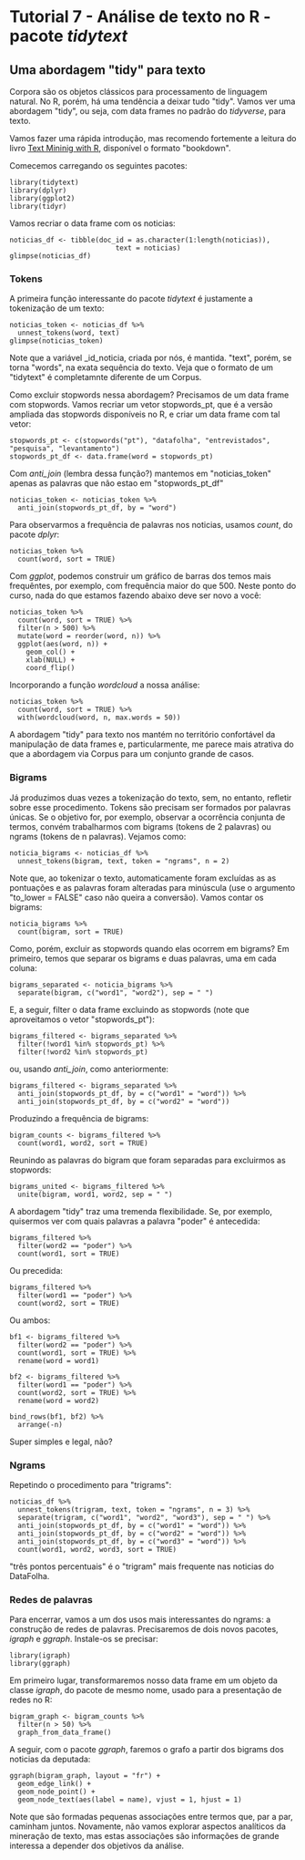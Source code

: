 # Tutorial 7 - Análise de texto no R - pacote _tidytext_

## Uma abordagem "tidy" para texto

Corpora são os objetos clássicos para processamento de linguagem natural. No R, porém, há uma tendência a deixar tudo "tidy". Vamos ver uma abordagem "tidy", ou seja, com data frames no padrão do _tidyverse_, para texto.

Vamos fazer uma rápida introdução, mas recomendo fortemente a leitura do livro [Text Mininig with R](http://tidytextmining.com/), disponível o formato "bookdown".

Comecemos carregando os seguintes pacotes:

```{r}
library(tidytext)
library(dplyr)
library(ggplot2)
library(tidyr)
```

Vamos recriar o data frame com os noticias:

```{r}
noticias_df <- tibble(doc_id = as.character(1:length(noticias)), 
                          text = noticias)
glimpse(noticias_df)
```

### Tokens

A primeira função interessante do pacote _tidytext_ é justamente a tokenização de um texto:

```{r}
noticias_token <- noticias_df %>%
  unnest_tokens(word, text)
glimpse(noticias_token)
```

Note que a variável _id\_noticia, criada por nós, é mantida. "text", porém, se torna "words", na exata sequência do texto. Veja que o formato de um "tidytext" é completamnte diferente de um Corpus.

Como excluir stopwords nessa abordagem? Precisamos de um data frame com stopwords. Vamos recriar um vetor stopwords_pt, que é a versão ampliada das stopwords disponíveis no R, e criar um data frame com tal vetor:

```{r}
stopwords_pt <- c(stopwords("pt"), "datafolha", "entrevistados", "pesquisa", "levantamento")
stopwords_pt_df <- data.frame(word = stopwords_pt)
```

Com _anti\_join_ (lembra dessa função?) mantemos em "noticias\_token" apenas as palavras que não estao em "stopwords\_pt\_df"

```{r}
noticias_token <- noticias_token %>%
  anti_join(stopwords_pt_df, by = "word")
```

Para observarmos a frequência de palavras nos noticias, usamos _count_, do pacote _dplyr_:

```{r}
noticias_token %>%
  count(word, sort = TRUE)
```

Com _ggplot_, podemos construir um gráfico de barras dos temos mais frequêntes, por exemplo, com frequência maior do que 500. Neste ponto do curso, nada do que estamos fazendo abaixo deve ser novo a você:

```{r}
noticias_token %>%
  count(word, sort = TRUE) %>%
  filter(n > 500) %>%
  mutate(word = reorder(word, n)) %>%
  ggplot(aes(word, n)) +
    geom_col() +
    xlab(NULL) +
    coord_flip()
```

Incorporando a função _wordcloud_ a nossa análise:

```{r}
noticias_token %>%
  count(word, sort = TRUE) %>%
  with(wordcloud(word, n, max.words = 50))
```

A abordagem "tidy" para texto nos mantém no território confortável da manipulação de data frames e, particularmente, me parece mais atrativa do que a abordagem via Corpus para um conjunto grande de casos.

### Bigrams

Já produzimos duas vezes a tokenização do texto, sem, no entanto, refletir sobre esse procedimento. Tokens são precisam ser formados por palavras únicas. Se o objetivo for, por exemplo, observar a ocorrência conjunta de termos, convém trabalharmos com bigrams (tokens de 2 palavras) ou ngrams (tokens de n palavras). Vejamos como:

```{r}
noticia_bigrams <- noticias_df %>%
  unnest_tokens(bigram, text, token = "ngrams", n = 2)
```

Note que, ao tokenizar o texto, automaticamente foram excluídas as as pontuações e as palavras foram alteradas para minúscula (use o argumento "to_lower = FALSE" caso não queira a conversão). Vamos contar os bigrams:

```{r}
noticia_bigrams %>%
  count(bigram, sort = TRUE)
```

Como, porém, excluir as stopwords quando elas ocorrem em bigrams? Em primeiro, temos que separar os bigrams e duas palavras, uma em cada coluna:

```{r}
bigrams_separated <- noticia_bigrams %>%
  separate(bigram, c("word1", "word2"), sep = " ")
```

E, a seguir, filter o data frame excluindo as stopwords (note que aproveitamos o vetor "stopwords_pt"):

```{r}
bigrams_filtered <- bigrams_separated %>%
  filter(!word1 %in% stopwords_pt) %>%
  filter(!word2 %in% stopwords_pt)
```

ou, usando _anti\_join_, como anteriormente:

```{r}
bigrams_filtered <- bigrams_separated %>%
  anti_join(stopwords_pt_df, by = c("word1" = "word")) %>%
  anti_join(stopwords_pt_df, by = c("word2" = "word"))
```

Produzindo a frequência de bigrams:

```{r}
bigram_counts <- bigrams_filtered %>% 
  count(word1, word2, sort = TRUE)
```

Reunindo as palavras do bigram que foram separadas para excluirmos as stopwords:

```{r}
bigrams_united <- bigrams_filtered %>%
  unite(bigram, word1, word2, sep = " ")
```

A abordagem "tidy" traz uma tremenda flexibilidade. Se, por exemplo, quisermos ver com quais palavras a palavra "poder" é antecedida:

```{r}
bigrams_filtered %>%
  filter(word2 == "poder") %>%
  count(word1, sort = TRUE)
```

Ou precedida:

```{r}
bigrams_filtered %>%
  filter(word1 == "poder") %>%
  count(word2, sort = TRUE)
```

Ou ambos:

```{r}
bf1 <- bigrams_filtered %>%
  filter(word2 == "poder") %>%
  count(word1, sort = TRUE) %>%
  rename(word = word1)

bf2 <- bigrams_filtered %>%
  filter(word1 == "poder") %>%
  count(word2, sort = TRUE) %>%
  rename(word = word2)

bind_rows(bf1, bf2) %>%
  arrange(-n)
```

Super simples e legal, não?

### Ngrams

Repetindo o procedimento para "trigrams":

```{r}
noticias_df %>%
  unnest_tokens(trigram, text, token = "ngrams", n = 3) %>%
  separate(trigram, c("word1", "word2", "word3"), sep = " ") %>%
  anti_join(stopwords_pt_df, by = c("word1" = "word")) %>%
  anti_join(stopwords_pt_df, by = c("word2" = "word")) %>%
  anti_join(stopwords_pt_df, by = c("word3" = "word")) %>%
  count(word1, word2, word3, sort = TRUE)
```

"três pontos percentuais" é o "trigram" mais frequente nas noticias do DataFolha.

### Redes de palavras

Para encerrar, vamos a um dos usos mais interessantes do ngrams: a construção de redes de palavras. Precisaremos de dois novos pacotes, _igraph_ e _ggraph_. Instale-os se precisar:

```{r}
library(igraph)
library(ggraph)
```

Em primeiro lugar, transformaremos nosso data frame em um objeto da classe _igraph_, do pacote de mesmo nome, usado para a presentação de redes no R:

```{r}
bigram_graph <- bigram_counts %>%
  filter(n > 50) %>%
  graph_from_data_frame()
```

A seguir, com o pacote _ggraph_, faremos o grafo a partir dos bigrams dos noticias da deputada:

```{r}
ggraph(bigram_graph, layout = "fr") +
  geom_edge_link() +
  geom_node_point() +
  geom_node_text(aes(label = name), vjust = 1, hjust = 1)
```

Note que são formadas pequenas associações entre termos que, par a par, caminham juntos. Novamente, não vamos explorar aspectos analíticos da mineração de texto, mas estas associações são informações de grande interessa a depender dos objetivos da análise.
